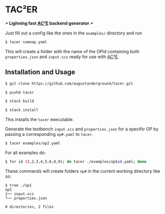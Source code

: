 # TAC²ER

<b align="center">🗲 Lighning fast [AC²E](https://github.com/matthschw/ace) backend generator 🗲</b>

Just fill out a config like the ones in the `examples/` directory and run

```bash
$ tacer someop.yaml
```

This will create a folder with the name of the OPid containing both
`properties.json` and `input.scs` ready for use with
[AC²E](https://github.com/matthschw/ace).

## Installation and Usage

```bash
$ git clone https://github.com/augustunderground/tacer.git

$ pushd tacer

$ stack build

$ stack install
```

This installs the `tacer` executable.

Generate the testbench `input.scs` and `properties.json` for a specific OP by
passing a corresponding `op#.yaml` to `tacer`.

```bash
$ tacer examples/op2.yaml
```

For all examples do:

```bash
$ for id (1,2,3,4,5,6,8,9); do tacer ./examples/op$id.yaml; done
```

These commands will create folders `op#` in the current working directory like
so:

```
$ tree ./op1
op1
├── input.scs
└── properties.json

0 directories, 2 files
```
